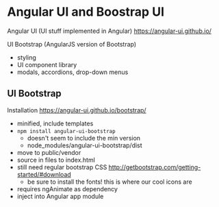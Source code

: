# Angular UI and Boostrap UI

Angular UI (UI stuff implemented in Angular)
https://angular-ui.github.io/

UI Bootstrap (AngularJS version of Bootstrap)
- styling
- UI component library
- modals, accordions, drop-down menus


## UI Bootstrap

Installation
https://angular-ui.github.io/bootstrap/

- minified, include templates
- `npm install angular-ui-bootstrap`
  - doesn't seem to include the min version
  - node_modules/angular-ui-bootstrap/dist
- move to public/vendor
- source in files to index.html
- still need regular bootstrap CSS http://getbootstrap.com/getting-started/#download
  - be sure to install the fonts! this is where our cool icons are
- requires ngAnimate as dependency
- inject into Angular app module
